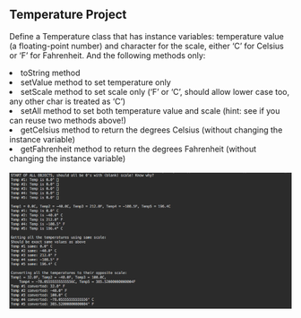 ## Temperature Project

<p>
Define a Temperature class that has instance variables: temperature value (a floating-point number) and character
for the scale, either ‘C’ for Celsius or ‘F’ for Fahrenheit. And the following methods only:
</p>

<li>toString method</li>
<li>setValue method to set temperature only</li>
<li>setScale method to set scale only (‘F’ or ‘C’, should allow lower case too, any other char is treated as ‘C’)</li>
<li>setAll method to set both temperature value and scale (hint: see if you can reuse two methods above!)</li>
<li>getCelsius method to return the degrees Celsius (without changing the instance variable)</li>
<li>getFahrenheit method to return the degrees Fahrenheit (without changing the instance variable)</li>
<br/>
<img src="screenshot.png" />
